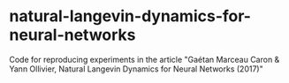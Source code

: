 # natural-langevin-dynamics-for-neural-networks
Code for reproducing experiments in the article "Gaétan Marceau Caron &amp; Yann Ollivier, Natural Langevin Dynamics for Neural Networks (2017)"
